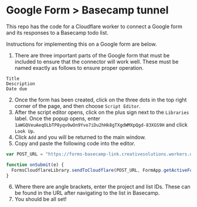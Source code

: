 # Google Form > Basecamp tunnel

This repo has the code for a Cloudflare worker to connect a Google form and its responses to a Basecamp todo list.

Instructions for implementing this on a Google form are below.

1. There are three important parts of the Google form that must be included to ensure that the connector will work well. These must be named exactly as follows to ensure proper operation.
```
Title
Description
Date due
```
2. Once the form has been created, click on the three dots in the top right corner of the page, and then choose `Script Editor`.
3. After the script editor opens, click on the plus sign next to the `Libraries` label. Once the popup opens, enter `1aWGQVeuAeqOLbTP8yqv0wOn9Yvo7iDu2hHk8gTXgdWMXpQgd-83XGS9H` and click `Look Up`.
4. Click `Add` and you will be returned to the main window.
5. Copy and paste the following code into the editor.
```javascript
var POST_URL = "https://forms-basecamp-link.creativesolutions.workers.dev/"

function onSubmit(e) {
  FormsCloudflareLibrary.sendToCloudflare(POST_URL, FormApp.getActiveForm(), "<project_id>", "<list_id>");
}
```
6. Where there are angle brackets, enter the project and list IDs. These can be found in the URL after navigating to the list in Basecamp.
7. You should be all set!

